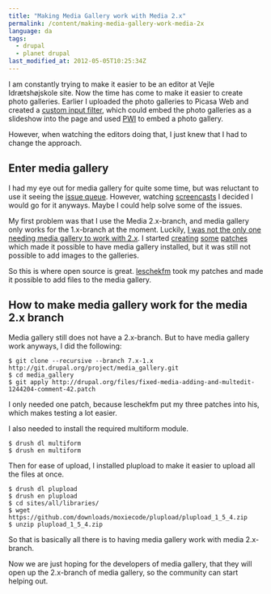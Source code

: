 ```yaml
---
title: "Making Media Gallery work with Media 2.x"
permalink: /content/making-media-gallery-work-media-2x
language: da
tags:
  - drupal
  - planet drupal
last_modified_at: 2012-05-05T10:25:34Z
---
```


I am constantly trying to make it easier to be an editor at Vejle Idrætshøjskole site. Now the time has come to make it easier to create photo galleries. Earlier I uploaded the photo galleries to Picasa Web and created a [custom input filter](http://drupal.org/project/picasa_slideshow_filter), which could embed the photo galleries as a slideshow into the page and used [PWI](http://code.google.com/p/pwi/) to embed a photo gallery.

However, when watching the editors doing that, I just knew that I had to change the approach.

Enter media gallery
-------------------

I had my eye out for media gallery for quite some time, but was reluctant to use it seeing the [issue queue](http://drupal.org/project/issues/media_gallery?categories=All). However, watching [screencasts](http://www.youtube.com/watch?v=0nA7Xjq66DI) I decided I would go for it anyways. Maybe I could help solve some of the issues.

My first problem was that I use the Media 2.x-branch, and media gallery only works for the 1.x-branch at the moment. Luckily, [I was not the only one needing media gallery to work with 2.x](http://drupal.org/node/1244204). I started [creating](http://drupal.org/files/install-on-media-2x-branch.patch) [some](http://drupal.org/files/open-addimage-popup-issue-1244204-comment-40_0.patch) [patches](http://drupal.org/files/changed-formatter-to-file-issue-1244204-comment-41.patch) which made it possible to have media gallery installed, but it was still not possible to add images to the galleries.

So this is where open source is great. [leschekfm](http://drupal.org/user/264153) took my patches and made it possible to add files to the media gallery.

How to make media gallery work for the media 2.x branch
-------------------------------------------------------

Media gallery still does not have a 2.x-branch. But to have media gallery work anyways, I did the following:

```
$ git clone --recursive --branch 7.x-1.x http://git.drupal.org/project/media_gallery.git
$ cd media_gallery
$ git apply http://drupal.org/files/fixed-media-adding-and-multedit-1244204-comment-42.patch
```

I only needed one patch, because leschekfm put my three patches into his, which makes testing a lot easier.

I also needed to install the required multiform module.

```
$ drush dl multiform
$ drush en multiform
```

Then for ease of upload, I installed plupload to make it easier to upload all the files at once.

```
$ drush dl plupload
$ drush en plupload
$ cd sites/all/libraries/
$ wget https://github.com/downloads/moxiecode/plupload/plupload_1_5_4.zip
$ unzip plupload_1_5_4.zip
```

So that is basically all there is to having media gallery work with media 2.x-branch.

Now we are just hoping for the developers of media gallery, that they will open up the 2.x-branch of media gallery, so the community can start helping out.
